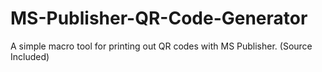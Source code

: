 # MS-Publisher-QR-Code-Generator
A simple macro tool for printing out QR codes with MS Publisher. (Source Included)
